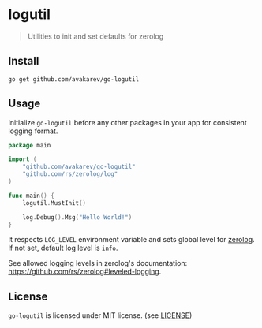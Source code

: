 # logutil

> Utilities to init and set defaults for zerolog

## Install

```shell
go get github.com/avakarev/go-logutil
```

## Usage

Initialize `go-logutil` before any other packages in your app for consistent logging format.

```go
package main

import (
	"github.com/avakarev/go-logutil"
	"github.com/rs/zerolog/log"
)

func main() {
	logutil.MustInit()

	log.Debug().Msg("Hello World!")
}
```

It respects `LOG_LEVEL` environment variable and sets global level for [zerolog](https://github.com/rs/zerolog).
If not set, default log level is `info`.

See allowed logging levels in zerolog's documentation: https://github.com/rs/zerolog#leveled-logging.


## License

`go-logutil` is licensed under MIT license. (see [LICENSE](./LICENSE))
